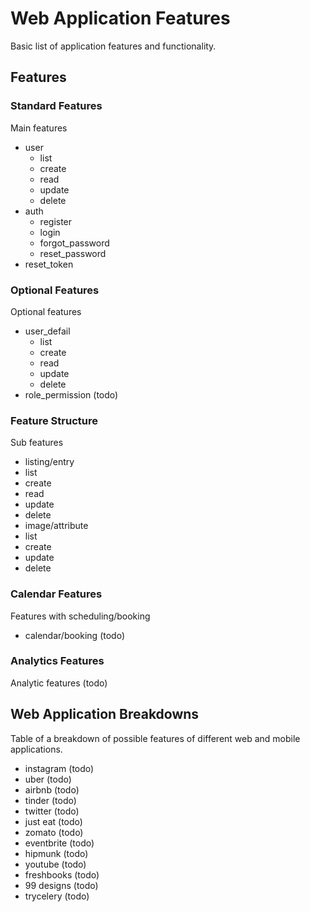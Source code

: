 # Web Application Features
Basic list of application features and functionality.

## Features

### Standard Features
Main features
- user
  - list
  - create
  - read
  - update
  - delete
- auth
  - register
  - login
  - forgot_password
  - reset_password
- reset_token

### Optional Features
Optional features
- user_defail
  - list
  - create
  - read
  - update
  - delete
- role_permission (todo)

### Feature Structure
Sub features
- listing/entry
 - list
 - create
 - read
 - update
 - delete
- image/attribute
 - list
 - create
 - update
 - delete

### Calendar Features
Features with scheduling/booking
- calendar/booking (todo)

### Analytics Features
Analytic features (todo)

## Web Application Breakdowns
Table of a breakdown of possible features of different web and mobile applications.

- instagram (todo)
- uber (todo)
- airbnb (todo)
- tinder (todo)
- twitter (todo)
- just eat (todo)
- zomato (todo)
- eventbrite (todo)
- hipmunk (todo)
- youtube (todo)
- freshbooks (todo)
- 99 designs (todo)
- trycelery (todo)

